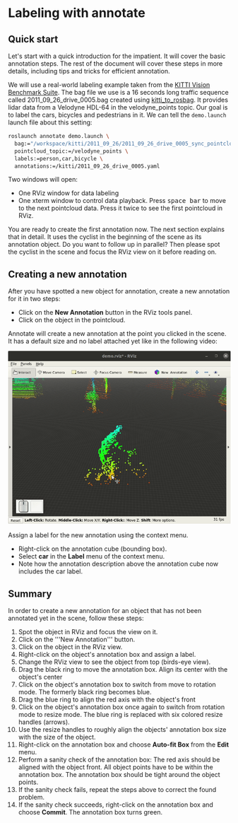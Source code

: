 # Labeling with annotate

## Quick start
Let's start with a quick introduction for the impatient. It will cover the basic annotation steps. The rest of the document will cover these steps in more details, including tips and tricks for efficient annotation.

We will use a real-world labeling example taken from the [KITTI Vision Benchmark Suite](http://www.cvlibs.net/datasets/kitti/). The bag file we use is a 16 seconds long traffic sequence called 2011_09_26_drive_0005.bag created using [kitti_to_rosbag](https://github.com/ethz-asl/kitti_to_rosbag). It provides lidar data from a Velodyne HDL-64 in the velodyne_points topic. Our goal is to label the cars, bicycles and pedestrians in it. We can tell the ```demo.launch``` launch file about this setting:

```bash
roslaunch annotate demo.launch \
  bag:="/workspace/kitti/2011_09_26/2011_09_26_drive_0005_sync_pointcloud.bag --pause-topics velodyne_points" \
  pointcloud_topic:=/velodyne_points \
  labels:=person,car,bicycle \
  annotations:=/kitti/2011_09_26_drive_0005.yaml
```

Two windows will open:
* One RViz window for data labeling
* One xterm window to control data playback. Press <kbd>space bar</kbd> to move to the next pointcloud data. Press it twice to see the first pointcloud in RViz.

You are ready to create the first annotation now. The next section explains that in detail. It uses the cyclist in the beginning of the scene as its annotation object. Do you want to follow up in parallel? Then please spot the cyclist in the scene and focus the RViz view on it before reading on.

## Creating a new annotation
After you have spotted a new object for annotation, create a new annotation for it in two steps:
* Click on the **New Annotation** button in the RViz tools panel.
* Click on the object in the pointcloud.

Annotate will create a new annotation at the point you clicked in the scene. It has a default size and no label attached yet like in the following video:

![RViz screenshot for creating a new annotation](new-annotation.gif "Creating a new annotation")



Assign a label for the new annotation using the context menu.
* Right-click on the annotation cube (bounding box).
* Select **car** in the **Label** menu of the context menu.
* Note how the annotation description above the annotation cube now includes the car label.

## Summary
In order to create a new annotation for an object that has not been annotated yet in the scene, follow these steps:

1. Spot the object in RViz and focus the view on it.
2. Click on the '''New Annotation''' button.
3. Click on the object in the RViz view.
4. Right-click on the object's annotation box and assign a label.
5. Change the RViz view to see the object from top (birds-eye view).
6. Drag the black ring to move the annotation box. Align its center with the object's center
7. Click on the object's annotation box to switch from move to rotation mode. The formerly black ring becomes blue.
8. Drag the blue ring to align the red axis with the object's front
9. Click on the object's annotation box once again to switch from rotation mode to resize mode. The blue ring is replaced with six colored resize handles (arrows).
10. Use the resize handles to roughly align the objects' annotation box size with the size of the object.
11. Right-click on the annotation box and choose **Auto-fit Box** from the **Edit** menu.
12. Perform a sanity check of the annotation box: The red axis should be aligned with the object front. All object points have to be within the annotation box. The annotation box should be tight around the object points.
13. If the sanity check fails, repeat the steps above to correct the found problem.
14. If the sanity check succeeds, right-click on the annotation box and choose **Commit**. The annotation box turns green.
